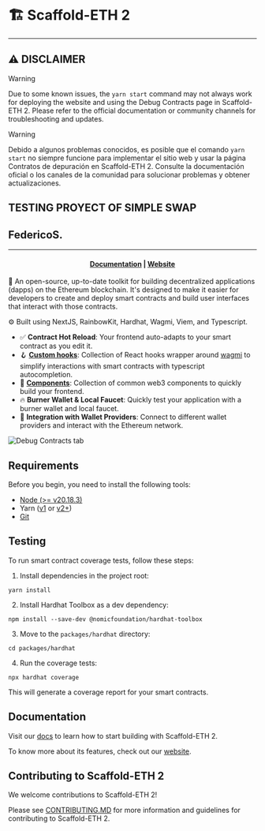 # 🏗 Scaffold-ETH 2

---

## ⚠️ DISCLAIMER
> [!WARNING]
> Due to some known issues, the `yarn start` command may not always work for deploying the website and using the Debug Contracts page in Scaffold-ETH 2. Please refer to the official documentation or community channels for troubleshooting and updates.

> [!WARNING]
> Debido a algunos problemas conocidos, es posible que el comando `yarn start` no siempre funcione para implementar el sitio web y usar la página Contratos de depuración en Scaffold-ETH 2. Consulte la documentación oficial o los canales de la comunidad para solucionar problemas y obtener actualizaciones.

## TESTING PROYECT OF SIMPLE SWAP
## FedericoS.
---

<h4 align="center">
  <a href="https://docs.scaffoldeth.io">Documentation</a> |
  <a href="https://scaffoldeth.io">Website</a>
</h4>

🧪 An open-source, up-to-date toolkit for building decentralized applications (dapps) on the Ethereum blockchain. It's designed to make it easier for developers to create and deploy smart contracts and build user interfaces that interact with those contracts.

⚙️ Built using NextJS, RainbowKit, Hardhat, Wagmi, Viem, and Typescript.

- ✅ **Contract Hot Reload**: Your frontend auto-adapts to your smart contract as you edit it.
- 🪝 **[Custom hooks](https://docs.scaffoldeth.io/hooks/)**: Collection of React hooks wrapper around [wagmi](https://wagmi.sh/) to simplify interactions with smart contracts with typescript autocompletion.
- 🧱 [**Components**](https://docs.scaffoldeth.io/components/): Collection of common web3 components to quickly build your frontend.
- 🔥 **Burner Wallet & Local Faucet**: Quickly test your application with a burner wallet and local faucet.
- 🔐 **Integration with Wallet Providers**: Connect to different wallet providers and interact with the Ethereum network.

![Debug Contracts tab](https://github.com/scaffold-eth/scaffold-eth-2/assets/55535804/b237af0c-5027-4849-a5c1-2e31495cccb1)

## Requirements

Before you begin, you need to install the following tools:

- [Node (>= v20.18.3)](https://nodejs.org/en/download/)
- Yarn ([v1](https://classic.yarnpkg.com/en/docs/install/) or [v2+](https://yarnpkg.com/getting-started/install))
- [Git](https://git-scm.com/downloads)

## Testing

To run smart contract coverage tests, follow these steps:

1. Install dependencies in the project root:

```
yarn install
```

2. Install Hardhat Toolbox as a dev dependency:

```
npm install --save-dev @nomicfoundation/hardhat-toolbox
```

3. Move to the `packages/hardhat` directory:

```
cd packages/hardhat
```

4. Run the coverage tests:

```
npx hardhat coverage
```

This will generate a coverage report for your smart contracts.

## Documentation

Visit our [docs](https://docs.scaffoldeth.io) to learn how to start building with Scaffold-ETH 2.

To know more about its features, check out our [website](https://scaffoldeth.io).

## Contributing to Scaffold-ETH 2

We welcome contributions to Scaffold-ETH 2!

Please see [CONTRIBUTING.MD](https://github.com/scaffold-eth/scaffold-eth-2/blob/main/CONTRIBUTING.md) for more information and guidelines for contributing to Scaffold-ETH 2.
